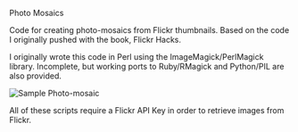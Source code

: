 Photo Mosaics

Code for creating photo-mosaics from Flickr thumbnails.  Based on the code I originally pushed with the book, Flickr Hacks.

I originally wrote this code in Perl using the ImageMagick/PerlMagick library.  Incomplete, but working ports to Ruby/RMagick and Python/PIL are also provided.

![Sample Photo-mosaic](https://farm1.staticflickr.com/34/97741812_bcafa0f382.jpg "Belated Valentine")

All of these scripts require a Flickr API Key in order to retrieve images from Flickr.

